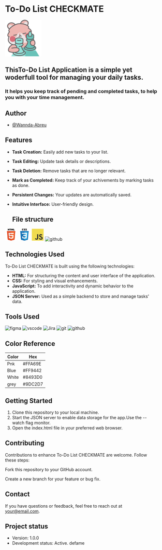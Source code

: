 
# To-Do List CHECKMATE
<div> 
<img src="https://github.com/Wannda-Abreu/To-Do-List/blob/dev/Assets/ilustration-image.png" width="120"/>
<div> 

## ThisTo-Do List Application is a simple yet woderfull tool for managing your daily tasks.
### It helps you keep track of pending and completed tasks, to help you with your time management.


## Author
- [@Wannda-Abreu](https://github.com/Wannda-Abreu)
 

## Features

- **Task Creation:** Easily add new tasks to your list.
- **Task Editing:** Update task details or descriptions.
- **Task Deletion:** Remove tasks that are no longer relevant.
- **Mark as Completed:** Keep track of your achivements by marking tasks as done.
- **Persistent Changes:** Your updates are automatically saved.
- **Intuitive Interface:** User-friendly design.

  ## File structure

<div> 
<img src="https://raw.githubusercontent.com/devicons/devicon/master/icons/html5/html5-original-wordmark.svg" alt="html5" width="40" height="40"/>
<img src="https://raw.githubusercontent.com/devicons/devicon/master/icons/css3/css3-original-wordmark.svg" alt="css3" width="40" height="40"/>
<img src="https://raw.githubusercontent.com/devicons/devicon/master/icons/javascript/javascript-original.svg" alt="javascript" width="40" height="40"/> 
<img src="https://github.com/Wannda-Abreu/To-Do-List/assets/137044379/501865d1-b5d2-45b5-9e00-7c5298922546)"alt="github" width="40" heigth="40"/>
<div> 
  
## Technologies Used

To-Do List CHECKMATE is built using the following technologies:

- **HTML:** For structuring the content and user interface of the application.
- **CSS:** For styling and visual enhancements.
- **JavaScript:** To add interactivity and dynamic behavior to the application.
- **JSON Server:** Used as a simple backend to store and manage tasks' data.

## Tools Used
<div>
<img src="https://www.vectorlogo.zone/logos/figma/figma-icon.svg" alt="figma" width="40" height="40"/>
<img src="https://w7.pngwing.com/pngs/512/824/png-transparent-visual-studio-code-hd-logo-thumbnail.png" alt="vscode" width="40" heigth="40"/>
<img src="https://cdn.jsdelivr.net/gh/devicons/devicon/icons/jira/jira-original-wordmark.svg" alt="Jira" width="40" heigth="40"/>
<img src="https://www.vectorlogo.zone/logos/git-scm/git-scm-icon.svg" alt="git" width="40" height="40"/>
<img src="https://cdn-icons-png.flaticon.com/512/25/25231.png" alt="github" width="40" heigth="40"/> 
<div>

## Color Reference

| Color             | Hex                                                                |
| ----------------- | ------------------------------------------------------------------ |
| Pnk | #FFA69E |
| Blue| #FF9442 |
| White| #8493D0 |
| grey | #9DC2D7 |

 
 ## Getting Started

1. Clone this repository to your local machine.
2. Start the JSON server to enable data storage for the app.Use the --watch flag monitor.
3. Open the index.html file in your preferred web browser.


## Contributing
Contributions to enhance To-Do List CHECKMATE are welcome. Follow these steps:

Fork this repository to your GitHub account.

Create a new branch for your feature or bug fix.

## Contact
If you have questions or feedback, feel free to reach out at your@email.com.


## Project status

- Version: 1.0.0
- Development status: Active. defame

